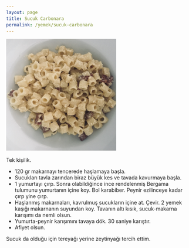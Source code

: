 ```yaml
---
layout: page
title: Sucuk Carbonara
permalink: /yemek/sucuk-carbonara
---
```


<img src="/public/images/pages/recipies/sucuk-carbonara.jpg" width="300" alt="Sucuk Carbonara"/>

Tek kişilik.

- 120 gr makarnayı tencerede haşlamaya başla.
- Sucukları tavla zarından biraz büyük kes ve tavada kavurmaya başla.
- 1 yumurtayı çırp. Sonra olabildiğince ince rendelenmiş Bergama tulumunu yumurtanın içine koy. Bol karabiber. Peynir ezilinceye kadar çırp yine çırp. 
- Haşlanmış makarnaları, kavrulmuş sucukların içine at. Çevir. 2 yemek kaşığı makarnanın suyundan koy. Tavanın altı kısık, sucuk-makarna karışımı da nemli olsun.
- Yumurta-peynir karışımını tavaya dök. 30 saniye karıştır.
- Afiyet olsun.

Sucuk da olduğu için tereyağı yerine zeytinyağı tercih ettim.
